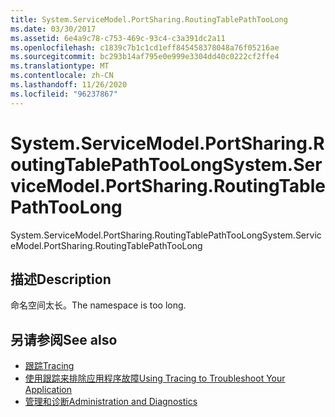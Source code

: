 ```yaml
---
title: System.ServiceModel.PortSharing.RoutingTablePathTooLong
ms.date: 03/30/2017
ms.assetid: 6e4a9c78-c753-469c-93c4-c3a391dc2a11
ms.openlocfilehash: c1839c7b1c1cd1eff845458378048a76f05216ae
ms.sourcegitcommit: bc293b14af795e0e999e3304dd40c0222cf2ffe4
ms.translationtype: MT
ms.contentlocale: zh-CN
ms.lasthandoff: 11/26/2020
ms.locfileid: "96237867"
---
```

# <a name="systemservicemodelportsharingroutingtablepathtoolong"></a><span data-ttu-id="7f3bf-102">System.ServiceModel.PortSharing.RoutingTablePathTooLong</span><span class="sxs-lookup"><span data-stu-id="7f3bf-102">System.ServiceModel.PortSharing.RoutingTablePathTooLong</span></span>

<span data-ttu-id="7f3bf-103">System.ServiceModel.PortSharing.RoutingTablePathTooLong</span><span class="sxs-lookup"><span data-stu-id="7f3bf-103">System.ServiceModel.PortSharing.RoutingTablePathTooLong</span></span>  
  
## <a name="description"></a><span data-ttu-id="7f3bf-104">描述</span><span class="sxs-lookup"><span data-stu-id="7f3bf-104">Description</span></span>  

 <span data-ttu-id="7f3bf-105">命名空间太长。</span><span class="sxs-lookup"><span data-stu-id="7f3bf-105">The namespace is too long.</span></span>  
  
## <a name="see-also"></a><span data-ttu-id="7f3bf-106">另请参阅</span><span class="sxs-lookup"><span data-stu-id="7f3bf-106">See also</span></span>

- [<span data-ttu-id="7f3bf-107">跟踪</span><span class="sxs-lookup"><span data-stu-id="7f3bf-107">Tracing</span></span>](index.md)
- [<span data-ttu-id="7f3bf-108">使用跟踪来排除应用程序故障</span><span class="sxs-lookup"><span data-stu-id="7f3bf-108">Using Tracing to Troubleshoot Your Application</span></span>](using-tracing-to-troubleshoot-your-application.md)
- [<span data-ttu-id="7f3bf-109">管理和诊断</span><span class="sxs-lookup"><span data-stu-id="7f3bf-109">Administration and Diagnostics</span></span>](../index.md)
